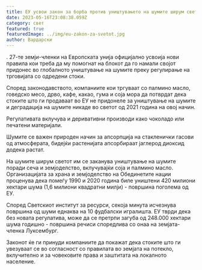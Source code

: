 ```yaml
---
title: ЕУ усвои закон за борба против уништувањето на шумите ширум светот
date: 2023-05-16T23:08:38.059Z
category: свет
featured: true
featuredImage: ../img/eu-zakon-za-svetot.jpg
author: Вардарски
---
```

.
27-те земји-членки на Европската унија официјално усвоија нови правила кои треба да му помогнат на блокот да го намали својот придонес во глобалното уништување на шумите преку регулирање на трговијата со одредени стоки.

Според законодавството, компаниите кои тргуваат со палмино масло, говедско месо, дрво, кафе, какао, гума и соја мора да потврдат дека стоките што ги продаваат во ЕУ не придонеле за уништување на шумите и деградација на шумите никаде во светот од 2021 година на овој начин.

Регулативата вклучува и деривативни производи како чоколадо или печатени материјали.

Шумите се важен природен начин за апсорпција на стакленички гасови од атмосферата, бидејќи растенијата апсорбираат јаглерод диоксид додека растат.

На шумите ширум светот им се заканува уништување на шумите поради сеча и земјоделство, вклучувајќи соја и палмино масло. Организацијата за храна и земјоделство на Обединетите нации проценува дека помеѓу 1990 и 2020 година биле уништени 420 милиони хектари шума (1,6 милиони квадратни милји) - површина поголема од ЕУ.

Според Светскиот институт за ресурси, секоја минута исчезнува површина од шуми еднаква на 10 фудбалски игралишта. ЕУ тврди дека без новата регулатива, може да се претрпи загуба од 248.000 хектари шума годишно - површина речиси споредлива со онаа на земјата-членка Луксембург.

Законот ќе ги принуди компаниите да покажат дека стоките што ги увезуваат се во согласност со правилата во земјата на потекло, вклучително и за човековите права и заштитата на локалното население.